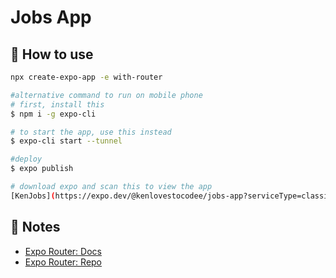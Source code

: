 # Jobs App

## 🚀 How to use

```sh
npx create-expo-app -e with-router

#alternative command to run on mobile phone
# first, install this
$ npm i -g expo-cli

# to start the app, use this instead
$ expo-cli start --tunnel

#deploy
$ expo publish

# download expo and scan this to view the app
[KenJobs](https://expo.dev/@kenlovestocodee/jobs-app?serviceType=classic&distribution=expo-go)
```

## 📝 Notes

- [Expo Router: Docs](https://expo.github.io/router)
- [Expo Router: Repo](https://github.com/expo/router)
